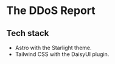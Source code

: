 # The DDoS Report

## Tech stack

- Astro with the Starlight theme.
- Tailwind CSS with the DaisyUI plugin.
